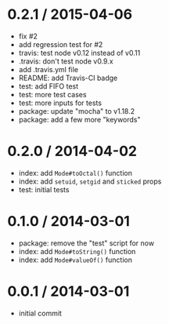
0.2.1 / 2015-04-06
==================

  * fix #2
  * add regression test for #2
  * travis: test node v0.12 instead of v0.11
  * .travis: don't test node v0.9.x
  * add .travis.yml file
  * README: add Travis-CI badge
  * test: add FIFO test
  * test: more test cases
  * test: more inputs for tests
  * package: update "mocha" to v1.18.2
  * package: add a few more "keywords"

0.2.0 / 2014-04-02
==================

  * index: add `Mode#toOctal()` function
  * index: add `setuid`, `setgid` and `sticked` props
  * test: initial tests

0.1.0 / 2014-03-01
==================

  * package: remove the "test" script for now
  * index: add `Mode#toString()` function
  * index: add `Mode#valueOf()` function

0.0.1 / 2014-03-01
==================

  * initial commit
